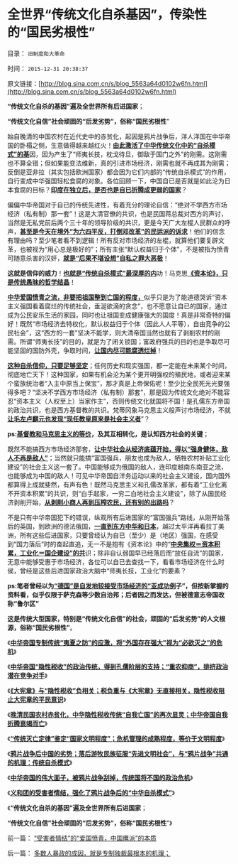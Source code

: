 # 全世界“传统文化自杀基因”，传染性的“国民劣根性”

目录： `旧制度和大革命` 

时间： `2015-12-31 20:38:37` 

原文链接：[http://blog.sina.com.cn/s/blog_5563a64d0102w6fn.html](http://blog.sina.com.cn/s/blog_5563a64d0102w6fn.html)

**“传统文化自杀的基因”遍及全世界所有后进国家**；

**“传统文化自信”社会顽固的“后发劣势”，俗称“国民劣根性**”

始自晚清的中国农村在近代史中的赤贫化，起因是鸦片战争后，洋人洋国在中华帝国的卧榻之侧，生意做得越来越红火！[**由此激活了中华传统文化中的“自杀模式”的基**](../../../2015/12/29/中华帝国的伟大面子，鸦片战争导致国将不国的政治危机；.md)因，因为产生了“师夷长技，枕戈待旦，御敌于国门之外”的刚需。这刚需也不算全错；但如果能变法维新，真的引进市场经济，刚需也就不再成其为刚需；反倒是亚非拉（其实包括欧洲国家）都会因为它们内部的“传统自杀模式”的作用，自行变成中华强国轻松食腐的对象。各位回顾一下，中国自已是否就是如此沦为日本食腐的目标？[**印度在独立后，是否也是自已折腾成更弱的国家**](../../../2009/1/2/印度的国家安全和自力更生.md)？

偏偏中华帝国对于自已的传统先进性，有着充分的理论自信：“绝对不学西方市场经济（私有制）那一套”！这是大清官僚的共识，也是民国蒋总裁对西方的声讨，当然是无私党前后两个三十年的领导阶级的共识，更是今天广大左棍人民群众的呼声，[**甚至是今天在境外“为六四平反，打倒邓改革”的民运派的诉求**](../../../2014/7/19/问罪“立场”而妖魔化！民混和公知，马恩毛及邪教的共同点.md)！他们的信念有理由吗？至少笔者看不到逻辑！所有反对市场经济的左棍，就算他们要复辟文革，也被视为“用心总是极好的”；所有主张“默认权益归于个体”，不是被指为愤青可随意杀害的汉奸，[**就是“后果不堪设想”自私之罪大恶极**](../../../2015/12/21/多数人暴政的成因，就是专制独裁最根本的机理；.md)！

**这就是信仰的威力**！[**也就是“传统自杀模式”最深厚的内**](../../../2015/12/28/传统政治的自杀本能，“邀请”蛮族入主中原.md)功！马克思[**《资本论》，只是传统愚昧的哲学结晶**](../../../2015/7/11/“资本论者”的“庄家阴谋”，基督教和马克思主义共同的价值观；.md)！

[**中华爱国愤青之流，非要把祖国整到亡国的程度，**](../../../2010/10/29/历史会重复成功的经验，直到淘汰所有弱者.md)似乎只是为了能道德哭诉“资本主义强国看着腐烂的传统社会，垂涎欲滴的贪念”，也不愿意让自已的国家，通过成为公民安乐生活的家园，同时也让祖国变成健康强大的国度！真是非常奇特的偏好！既然“市场经济去特权化，默认权益归于个体（因此人人平等），自由竞争的公民社会”，这“西方的一套”坚决不能学，则大清帝国当然也就有了剥削农村的刚需。所谓“师夷长技”的目的，就是为了闭关锁国；富政府强兵的目的也是争取尽可能坚固的国防外壳，争取时间，[**让国内尽可能腐透烂掉**](../../../2009/5/31/西方列强帝国主义国家不够“哥们人道”的食腐本性.md)！

[**这种自杀信仰，只要足够坚定**](../../../2015/1/9/通往极权主义的崇高本意，坚定的信仰，激励的机制.md)；任何历史和现实强国，都一定能在未来某个时间，彻底地亡天下！这种国家，如果有机会沦为某个更开明强权的殖民地，或者迎来某个蛮族统治者“入主中原当上保宝”，那才真是上帝保佑呢！至少比全民死光光要强得多吧？“坚决不学西方市场经济（私有制）那套”，那是因为传统文化绝对不能容忍“资本主义（人权至上）当家作主”，否则传统文化就国将不国！是孔儒东方帝国的政治共识，也是西方基督教的共识。梵蒂冈象马克思主义般声讨市场经济，不就[**让毛左卢麒元也发现“现任教皇原来是社会主义者**](http://blog.sina.com.cn/s/blog_4a405fd90102vq5t.html)”？

**ps:[**基督教和马克思主义的等价**](../../../2012/10/4/马克思主义是翻版基督教的替代性宗教.md)，及其互相转化，是认知西方社会的关键**；

既然不能搞西方市场经济那套，[**让中华社会从经济底蕴开始，得以“强身健体，敌人不再是敌人”**](../../../2009/11/6/中国社会的解决方案只有一个.md)；当然就只能搞“富国强兵，朋友也成为敌人，牺牲农村补贴工业化建设”的社会主义这一套了。中国能够成为俄国的敌人，连印度越南东南亚之流，也能够成为中国的敌人！可见中华帝国自洋务运动以来的社会主义建设，国内国外都算得上成就斐然，有声有色！既然马克思主义和孔儒改革家，都有着“工业化离不开资本积累”的共识，则“白手起家，一穷二白地社会主义建设”，除了从国民经济剥削开始，[**从剥削小商人再到压榨农民，还有别的出路吗**](../../../2015/12/26/“孔儒／传统灭亡模式”，专制国家的自杀路径；.md)？

不是只有中华帝国犯下的错误，纵观所有后进国家的“富国强兵”路线，从刚开始落后的英国，到欧洲的德法俄国，[**一直到东方中华和日本**](../../../2010/5/15/乱世和血性和东亚傻逼大赛史.md)，越过太平洋再看拉丁美洲，所有这些后进国家，只要曾经认为自已（至少）是（地区）强国，在感受到“国力落后”时的奋起直追，无一不是抱有《资本论》中的“[**中央集权＝资本积累，工业化＝国企建设”的共**](../../../2009/8/2/工业化一定创造价值吗.md)识；除非自认弱国早已经落后而“放任自流”的国家，无意中能够受惠于市场经济，各位可以自已去查找一下，看看市场经济在什么时侯，曾经是这些后进国家政治大脑中“师夷长技，工业化”的要素？

**ps:笔者曾经以为[**“德国”是自发地较接受市场经济的“亚成功例**](../../../2009/12/13/希特勒德国低效地浪费了百年市场经济的积累.md)子”，但按新掌握的资料看，似乎仅限于萨克森等少数自治邦；后者因之而发达，但被德意志帝国改称“鲁尔区”**

**这是传统大型国家，特别是“传统文化自信”的社会，顽固的“后发劣势”的人文根源，俗称“国民劣根性”**。

《[**中华帝国专制传统“夷夏之防”的应激，将“外国存在强大”视为“必欲灭之”的危机**](../../../2015/12/22/晚清民国农村贫困化的原因，是中华夷夏之防的专制传统“受刺激了”.md)》

《[**中华帝国“隐性税收”的政治传统，得到孔儒阶层的支持；“重农抑商”，排挤政治潜在竞争对手**](../../../2015/12/23/中华帝国“隐性税收”的政治传统，得到孔儒阶层的支持.md)》

《[**《大宪章》与“隐性税收”负相关；税负重与《大宪章》无直接相关，隐性税收阻止大宪章的平民意识**](../../../2015/12/24/《大宪章》的出现概率，与“隐性税收”负相关，及北美独立.md)》

《[**晚清民国农村赤贫化，中华隐性税收传统“自我亡国”的再次显灵；中华帝国自我折腾衰竭而亡**](../../../2015/12/26/“孔儒／传统灭亡模式”，专制国家的自杀路径；.md)》

《[**“传统灭亡定律”鉴定“国家文明程度”；危机管理的成熟程度，等价于文明程度**](../../../2015/12/27/“传统灭亡定律”鉴定“国家文明程度”.md)》

《[**鸦片战争后中国的劣势；落后游牧民族征服“先进文明社会”，与“鸦片战争”共通的机理：传统自杀模式**](../../../2015/12/28/传统政治的自杀本能，“邀请”蛮族入主中原.md)》

《[**中华帝国的伟大面子，被鸦片战争刮掉，传统国将不国的政治危机**](../../../2015/12/29/中华帝国的伟大面子，鸦片战争导致国将不国的政治危机；.md)》

《[**义和团的受害者情结，强化了鸦片战争后的“中华自杀模式”**](../../../2015/12/30/义和团的受害者情结，强化了鸦片战争后的“中华自杀模式”.md)》

《**“传统文化自杀的基因”遍及全世界所有后进国家**；

**“传统文化自信”社会顽固的“后发劣势”，俗称“国民劣根性**”》

前一篇： [“受害者情结”的“爱国愤青，中国鹰派”的本质](../../../2016/1/6/“受害者情结”的“爱国愤青，中国鹰派”的本质.md)

后一篇： [多数人暴政的成因，就是专制独裁最根本的机理；](../../../2015/12/21/多数人暴政的成因，就是专制独裁最根本的机理；.md)

